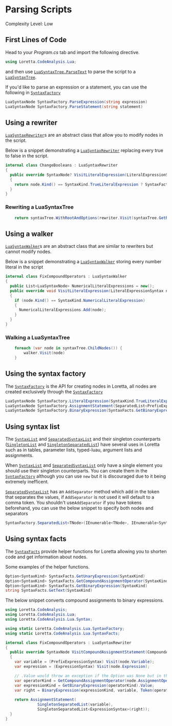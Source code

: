 # Parsing Scripts
Complexity Level: Low

## First Lines of Code
Head to your *Program.cs* tab and import the following directive.
```cs
using Loretta.CodeAnalysis.Lua;
```
and then use [`LuaSyntaxTree.ParseText`](xref:Loretta.CodeAnalysis.Lua.LuaSyntaxTree.ParseText*) to parse the script to a [`LuaSyntaxTree`](xref:Loretta.CodeAnalysis.Lua.LuaSyntaxTree*).

If you'd like to parse an expression or a statement, you can use the following in [`SyntaxFactory`](xref:Loretta.CodeAnalysis.Lua.SyntaxFactory*)
```cs
LuaSyntaxNode SyntaxFactory.ParseExpression(string expression)
LuaSyntaxNode SyntaxFactory.ParseStatement(string statement)
```

## Using a rewriter
[`LuaSyntaxRewriter`](xref:Loretta.CodeAnalysis.Lua.LuaSyntaxRewriter*)s are an abstract class that allow you to modify nodes in the script. 

Below is a snippet demonstrating a [`LuaSyntaxRewriter`](xref:Loretta.CodeAnalysis.Lua.LuaSyntaxRewriter*) replacing every true to false in the script.
```cs
internal class ChangeBooleans : LuaSyntaxRewriter 
{
  public override SyntaxNode? VisitLiteralExpression(LiteralExpressionSyntax node)
  {
    return node.Kind() == SyntaxKind.TrueLiteralExpression ? SyntaxFactory.LiteralExpression(SyntaxKind.FalseLiteralExpression) : base.VisitLiteralExpression(node);
  }
}
```

### Rewriting a LuaSyntaxTree
```cs
    return syntaxTree.WithRootAndOptions(rewriter.Visit(syntaxTree.GetRoot()), syntaxTree.Options));
```

## Using a walker
[`LuaSyntaxWalker`](xref:Loretta.CodeAnalysis.Lua.LuaSyntaxWalker*)s are an abstract class that are similar to rewriters but cannot modify nodes. 

Below is a snippet demonstrating a [`LuaSyntaxWalker`](xref:Loretta.CodeAnalysis.Lua.LuaSyntaxWalker*) storing every number literal in the script
```cs
internal class FixCompoundOperators : LuaSyntaxWalker
{
  public List<LuaSyntaxNode> NumericalLiteralExpressions = new();
  public override void VisitLiteralExpression(LiteralExpressionSyntax node)
  {
    if (node.Kind() == SyntaxKind.NumericalLiteralExpression)
    {
      NumericalLiteralExpressions.Add(node);
    }
  }
}
```

### Walking a LuaSyntaxTree
```cs
    foreach (var node in syntaxTree.ChildNodes()) {
        walker.Visit(node)
    }
```

## Using the syntax factory
The [`SyntaxFactory`](xref:Loretta.CodeAnalysis.Lua.SyntaxFactory*) is the API for creating nodes in Loretta, all nodes are created exclusively through the [`SyntaxFactory`](xref:Loretta.CodeAnalysis.Lua.SyntaxFactory*)

```cs
LuaSyntaxNode SyntaxFactory.LiteralExpression(SyntaxKind.TrueLiteralExpression)
LuaSyntaxNode SyntaxFactory.AssignmentStatement(SeparatedList<PrefixExpressionSyntax>, SeparatedList<ExpressionSyntax>)
LuaSyntaxNode SyntaxFactory.BinaryExpression(SyntaxFacts.GetBinaryExpression(Keyword).Value, Left, Token(Keyword), Right)
```

## Using syntax list
The [`SyntaxList`](xref:Loretta.CodeAnalysis.SyntaxList*) and [`SeparatedSyntaxList`](xref:Loretta.CodeAnalysis.SeparatedSyntaxList*) and their singleton counterparts ([`SingletonList`](xref:Loretta.CodeAnalysis.SingletonList*) and [`SingletonSeparatedList`](xref:Loretta.CodeAnalysis.SingletonSeparatedList*)) have several uses in Loretta such as in tables, parameter lists, typed-luau, argument lists and assignments.

When [`SyntaxList`](xref:Loretta.CodeAnalysis.SyntaxList*) and [`SeparatedSyntaxList`](xref:Loretta.CodeAnalysis.SeparatedSyntaxList*) only have a single element you should use their singleton counterparts. You can create them in the [`SyntaxFactory`](xref:Loretta.CodeAnalysis.Lua.SyntaxFactory*) although you can use ``new`` but it is discouraged due to it being extremely inefficent.

[`SeparatedSyntaxList`](xref:Loretta.CodeAnalysis.SeparatedSyntaxList*) has an ``AddSeparator`` method which add in the token that separates the values, if ``AddSeparator`` is not used it will default to a comma token. You shouldn't use``AddSeparator`` if you have tokens beforehand, you can use the below snippet to specify both nodes and separators
```cs
SyntaxFactory.SeparatedList<TNode>(IEnumerable<TNode>, IEnumerable<SyntaxToken>)
```

## Using syntax facts
The [`SyntaxFacts`](xref:Loretta.CodeAnalysis.Lua.SyntaxFacts*) provide helper functions for Loretta allowing you to shorten code and get information about nodes.

Some examples of the helper functions.
```cs
Option<SyntaxKind> SyntaxFacts.GetUnaryExpression(SyntaxKind)
Option<SyntaxKind> SyntaxFacts.GetCompoundAssignmentOperator(SyntaxKind)
Option<SyntaxKind> SyntaxFacts.GetBinaryExpression(SyntaxKind)
string SyntaxFacts.GetText(SyntaxKind)
```
The below snippet converts compound assignments to binary expressions.
```cs
using Loretta.CodeAnalysis;
using Loretta.CodeAnalysis.Lua;
using Loretta.CodeAnalysis.Lua.Syntax;

using static Loretta.CodeAnalysis.Lua.SyntaxFactory;
using static Loretta.CodeAnalysis.Lua.SyntaxFacts;

internal class FixCompoundOperators : LuaSyntaxRewriter
{
  public override SyntaxNode VisitCompoundAssignmentStatement(CompoundAssignmentStatementSyntax node)
  {
    var variable = (PrefixExpressionSyntax) Visit(node.Variable);
    var expression = (ExpressionSyntax) Visit(node.Expression);

    // .Value would throw an exception if the Option was None but in this case since we're sure it'll always have a value it's ok to do so
    var operatorKind = GetCompoundAssignmentOperator(node.AssignmentOperatorToken.Kind()).Value;
    var expressionKind = GetBinaryExpression(operatorKind).Value;
    var right = BinaryExpression(expressionKind, variable, Token(operatorKind), expression);
    
    return AssignmentStatement(
              SingletonSeparatedList(variable),
              SingletonSeparatedList<ExpressionSyntax>(right));
  }
}
```

